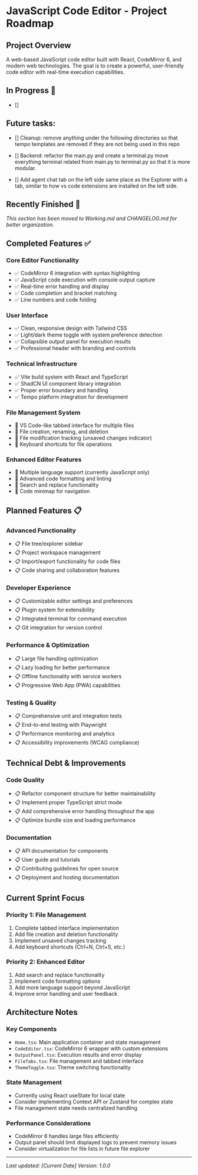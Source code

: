 # JavaScript Code Editor - Project Roadmap

## Project Overview
A web-based JavaScript code editor built with React, CodeMirror 6, and modern web technologies. The goal is to create a powerful, user-friendly code editor with real-time execution capabilities.

## In Progress 🚧
- [] 

## Future tasks:
- [] Cleanup: remove anything under the following directories so that tempo templates are removed if they are not being used in this repo
- [] Backend: refactor the main.py and create a terminal.py move everything terminal related from main.py to terminal.py so that it is more modular.

- [] Add agent chat tab on the left side same place as the Explorer with a tab, similar to how vs code extensions are installed on the left side.

## Recently Finished 🎉
*This section has been moved to Working.md and CHANGELOG.md for better organization.*

## Completed Features ✅

### Core Editor Functionality
- ✅ CodeMirror 6 integration with syntax highlighting
- ✅ JavaScript code execution with console output capture
- ✅ Real-time error handling and display
- ✅ Code completion and bracket matching
- ✅ Line numbers and code folding

### User Interface
- ✅ Clean, responsive design with Tailwind CSS
- ✅ Light/dark theme toggle with system preference detection
- ✅ Collapsible output panel for execution results
- ✅ Professional header with branding and controls

### Technical Infrastructure
- ✅ Vite build system with React and TypeScript
- ✅ ShadCN UI component library integration
- ✅ Proper error boundary and handling
- ✅ Tempo platform integration for development

### File Management System
- 🚧 VS Code-like tabbed interface for multiple files
- 🚧 File creation, renaming, and deletion
- 🚧 File modification tracking (unsaved changes indicator)
- 🚧 Keyboard shortcuts for file operations

### Enhanced Editor Features
- 🚧 Multiple language support (currently JavaScript only)
- 🚧 Advanced code formatting and linting
- 🚧 Search and replace functionality
- 🚧 Code minimap for navigation

## Planned Features 📋

### Advanced Functionality
- 📋 File tree/explorer sidebar
- 📋 Project workspace management
- 📋 Import/export functionality for code files
- 📋 Code sharing and collaboration features

### Developer Experience
- 📋 Customizable editor settings and preferences
- 📋 Plugin system for extensibility
- 📋 Integrated terminal for command execution
- 📋 Git integration for version control

### Performance & Optimization
- 📋 Large file handling optimization
- 📋 Lazy loading for better performance
- 📋 Offline functionality with service workers
- 📋 Progressive Web App (PWA) capabilities

### Testing & Quality
- 📋 Comprehensive unit and integration tests
- 📋 End-to-end testing with Playwright
- 📋 Performance monitoring and analytics
- 📋 Accessibility improvements (WCAG compliance)

## Technical Debt & Improvements

### Code Quality
- 📋 Refactor component structure for better maintainability
- 📋 Implement proper TypeScript strict mode
- 📋 Add comprehensive error handling throughout the app
- 📋 Optimize bundle size and loading performance

### Documentation
- 📋 API documentation for components
- 📋 User guide and tutorials
- 📋 Contributing guidelines for open source
- 📋 Deployment and hosting documentation

## Current Sprint Focus

### Priority 1: File Management
1. Complete tabbed interface implementation
2. Add file creation and deletion functionality
3. Implement unsaved changes tracking
4. Add keyboard shortcuts (Ctrl+N, Ctrl+S, etc.)

### Priority 2: Enhanced Editor
1. Add search and replace functionality
2. Implement code formatting options
3. Add more language support beyond JavaScript
4. Improve error handling and user feedback

## Architecture Notes

### Key Components
- `Home.tsx`: Main application container and state management
- `CodeEditor.tsx`: CodeMirror 6 wrapper with custom extensions
- `OutputPanel.tsx`: Execution results and error display
- `FileTabs.tsx`: File management and tabbed interface
- `ThemeToggle.tsx`: Theme switching functionality

### State Management
- Currently using React useState for local state
- Consider implementing Context API or Zustand for complex state
- File management state needs centralized handling

### Performance Considerations
- CodeMirror 6 handles large files efficiently
- Output panel should limit displayed logs to prevent memory issues
- Consider virtualization for file lists in future file explorer

---

*Last updated: [Current Date]*
*Version: 1.0.0*
